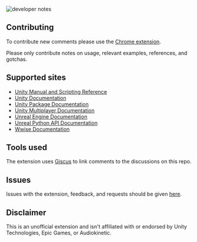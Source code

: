 ![developer notes](https://user-images.githubusercontent.com/21963717/196857254-6888f425-b26e-4ae0-bff9-6232ed7b1848.png)

## Contributing
To contribute new comments please use the [Chrome extension](https://chrome.google.com/webstore/detail/fchdfdnnpkphopmdaochdfnmcahndmnb).
 
Please only contribute notes on usage, relevant examples, references, and gotchas.  

## Supported sites
- [Unity Manual and Scripting Reference](https://docs.unity3d.com/)
- [Unity Documentation](https://docs.unity.com/)
- [Unity Package Documentation](https://docs.unity3d.com/Manual/pack-keys.html)
- [Unity Multiplayer Documentation](https://docs-multiplayer.unity3d.com/)
- [Unreal Engine Documentation](https://docs.unrealengine.com)
- [Unreal Python API Documentation](https://docs.unrealengine.com/PythonAPI/)
- [Wwise Documentation](https://www.audiokinetic.com/library/)

## Tools used
The extension uses [Giscus](https://github.com/giscus/giscus) to link comments to the discussions on this repo.

## Issues
Issues with the extension, feedback, and requests should be given [here](https://github.com/orgs/Developer-Notes-Extension/discussions).

## Disclaimer
This is an unofficial extension and isn't affiliated with or endorsed by Unity Technologies, Epic Games, or Audiokinetic.
